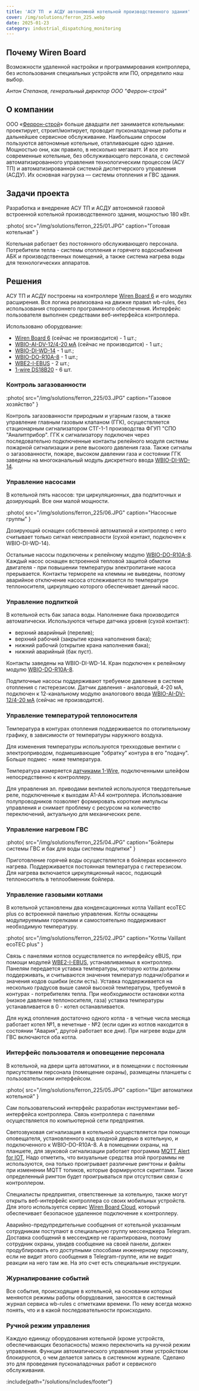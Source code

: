 ```yaml
---
title: 'АСУ ТП  и АСДУ автономной котельной производственного здания'
cover: /img/solutions/ferron_225.webp
date: 2025-01-23
category: industrial_dispatching_monitoring
---
```


## Почему Wiren Board

Возможности удаленной настройки и программирования контроллера, без использования специальных устройств или ПО, определило наш выбор.

_Антон Степанов, генеральный директор ООО "Феррон-строй"_

## О компании

ООО «[Феррон-строй](https://ferrongroup.ru/)» больше двадцати лет занимается котельными:  проектирует, строит/монтирует, проводит пусконаладочные работы и дальнейшее сервисное обслуживание. Наибольшим спросом пользуются автономные котельные, отапливающие одно здание. Мощностью они, как правило, в несколько мегаватт. И все это современные котельные, без обслуживающего персонала, с системой автоматизированного управления технологическим процессом (АСУ ТП) и автоматизированной системой диспетчерского управления (АСДУ). Их основная нагрузка — системы отопления и ГВС здания.

## Задачи проекта

Разработка и внедрение АСУ ТП и АСДУ автономной газовой встроенной котельной производственного здания, мощностью 180 кВт.

:photo{
    src="/img/solutions/ferron_225/01.JPG"
    caption="Готовая котельная"
}

Котельная работает без постоянного обслуживающего персонала. Потребители тепла \- системы отопления и горячего водоснабжения АБК и производственных помещений, а также система нагрева воды для технологических аппаратов.

## Решения

АСУ ТП и АСДУ построены на контроллере [Wiren Board 6](https://wirenboard.com/ru/product/wiren-board-6/) и его модулях расширения. Вся логика реализована на движке правил wb-rules, без использования стороннего программного обеспечения. Интерфейс пользователя выполнен средствами веб\-интерфейса контроллера.

Использовано оборудование:

- [Wiren Board 6](https://wirenboard.com/ru/product/wiren-board-6/) (сейчас не производится) - 1 шт.;
- [WBIO-AI-DV-12/4-20 мА](https://wirenboard.com/ru/product/WBIO-AI-DV-12_4-20MA/) (сейчас не производится) - 1 шт.;
- [WBIO-DI-WD-14](https://wirenboard.com/ru/product/WBIO-DI-WD-14/) - 1 шт.;
- [WBIO-DO-R10A-8](https://wirenboard.com/ru/product/WBIO-DO-R10A-8/) - 1 шт.;
- [WBE2-I-EBUS](https://wirenboard.com/ru/product/WBE2-I-EBUS/) - 2 шт.;
- [1-wire DS18B20](https://wirenboard.com/ru/product/1wire-DS18B20/) - 6 шт.

### Контроль загазованности

:photo{
    src="/img/solutions/ferron_225/03.JPG"
    caption="Газовое хозяйство"
}

Контроль загазованности природным и угарным газом, а также управление главным газовым клапаном (ГГК),  осуществляется стационарным сигнализатором СТГ-1-1 производства ФГУП "СПО "Аналитприбор". ГГК к сигнализатору подключен через последовательно подключенные контакты релейного модуля системы пожарной сигнализации и реле высокого давления газа. Также сигналы о загазованности, пожаре, высоком давлении газа и состоянии ГГК заведены на многоканальный модуль дискретного ввода [WBIO-DI-WD-14](https://wirenboard.com/ru/product/WBIO-DI-WD-14/).

### Управление насосами

В котельной пять насосов: три циркуляционных, два подпиточных и дозирующий. Все они малой мощности.

:photo{
    src="/img/solutions/ferron_225/06.JPG"
    caption="Насосные группы"
}

Дозирующий оснащен собственной автоматикой и контроллер с него считывает только сигнал неисправности (сухой контакт, подключен к WBIO-DI-WD-14).

Остальные насосы подключены к релейному модулю [WBIO-DO-R10A-8](https://wirenboard.com/ru/product/WBIO-DO-R10A-8/). Каждый насос оснащен встроенной тепловой защитой обмотки двигателя \- при повышении температуры электропитание насоса прерывается. Контакты термореле на клеммы не выведены, поэтому аварийное отключение насоса отслеживается по температуре теплоносителя, циркуляцию которого обеспечивает данный насос.

### Управление подпиткой

В котельной есть бак запаса воды. Наполнение бака производится автоматически. Используются четыре датчика уровня (сухой контакт):

- верхний аварийный (перелив);
- верхний рабочий (закрытие крана наполнения бака);
- нижний рабочий (открытие крана наполнения бака);
- нижний аварийный (бак пуст).

Контакты заведены на WBIO-DI-WD-14. Кран подключен к релейному модулю [WBIO-DO-R10A-8](https://wirenboard.com/ru/product/WBIO-DO-R10A-8/).

Подпиточные насосы поддерживают требуемое давление в системе отопления с гистерезисом. Датчик давления \- аналоговый, 4-20 мА, подключен к 12-канальному модулю аналогового ввода [WBIO-AI-DV-12/4-20 мА](https://wirenboard.com/ru/product/WBIO-AI-DV-12_4-20MA/) (сейчас не производится).

### Управление температурой теплоносителя

Температура в контурах отопления поддерживается по отопительному графику, в зависимости от температуры наружного воздуха. 

Для изменения температуры используются трехходовые вентили с электроприводом, подмешивающие "обратку" контура в его "подачу". Больше подмес \- ниже температура. 

Температура измеряется [датчиками 1-Wire](https://wirenboard.com/ru/product/1wire-DS18B20/), подключенными шлейфом непосредственно к контроллеру.  

Для управления эл. приводами вентилей используются твердотельные реле, подключенные к выходам A1-A4 контроллера. Использование полупроводников позволяет формировать короткие импульсы управления и снимает проблему с ресурсом на количество переключений, актуальную для механических реле.

### Управление нагревом ГВС

:photo{
    src="/img/solutions/ferron_225/04.JPG"
    caption="Бойлеры системы ГВС и бак для воды системы подпитки"
}

Приготовление горячей воды осуществляется в бойлерах косвенного нагрева. Поддерживается постоянная температура с гистерезисом. Для нагрева включается циркуляционный насос, подающий теплоноситель в теплообменник бойлера.

### Управление газовыми котлами

В котельной установлены два конденсационных котла Vaillant ecoTEC plus со встроенной панелью управления. Котлы оснащены модулируемыми горелками и самостоятельно поддерживают необходимую температуру.

:photo{
    src="/img/solutions/ferron_225/02.JPG"
    caption="Котлы Vaillant ecoTEC plus"
}

Связь с панелями котлов осуществляется по интерфейсу eBUS, при помощи модулей [WBE2-I-EBUS](https://wirenboard.com/ru/product/WBE2-I-EBUS/), устанавливаемых в контроллер. Панелям передается уставка температуры, которую котлы должны поддерживать, и считываются значения температур подачи/обратки и значения кодов ошибки (если есть). Уставка поддерживается на несколько градусов выше самой высокой температуры, требуемой в контурах \- потребителях тепла. При необходимости остановки котла (низкое давление теплоносителя, газа) уставка температуры устанавливается в 0 \- котел останавливается. 

Для нужд отопления достаточно одного котла \- в четные числа месяца работает котел №1, в нечетные \- №2 (если один из котлов находится в состоянии "Авария", другой работает все дни). При нагреве воды для ГВС включаются оба котла. 

### Интерфейс пользователя и оповещение персонала

В котельной, на двери щита автоматики, и в помещении с постоянным присутствием персонала (помещение охраны), размещены планшеты с пользовательским интерфейсом.

:photo{
    src="/img/solutions/ferron_225/05.JPG"
    caption="Щит автоматики котельной"
}

Сам пользовательский интерфейс разработан инструментами веб\-интерфейса контроллера.  Связь контроллера с панелями осуществляется по компьютерной сети предприятия.

Светозвуковая сигнализация в котельной осуществляется при помощи оповещателя, установленного над входной дверью в котельную, и подключенного к WBIO-DO-R10A-8. А в помещении охраны, на планшете, для звуковой сигнализации работает программа [MQTT Alert for IOT](https://play.google.com/store/apps/details?id=gigiosoft.MQTTAlert),  Надо отметить, что визуальные средства этой программы не используются, она только проигрывает различные рингтоны и файлы при изменении MQTT топиков, которые формируются скриптами. Также определенный рингтон будет проигрываться при отсутствии связи с контроллером.

Специалисты предприятия, ответственные за котельную, также могут открыть веб\-интерфейс контроллера со своих мобильных устройств. Для этого используется сервис [Wiren Board Cloud](https://wirenboard.com/ru/pages/cloud/), который обеспечивает безопасное удаленное подключение к контроллеру. 

Аварийно-предупредительные сообщения от котельной указанным сотрудникам поступают в специальную группу мессенджера Telegram. Доставка сообщений в мессенджер не гарантирована, поэтому сотрудник охраны, увидев сообщение на своей панели, должен продублировать его доступными способами инженерному персоналу, если не видит этого сообщения в Telegram-группе, или не видит реакции на него там же. На это счет есть специальные инструкции.

### Журналирование событий

Все события, происходящие в котельной, на основании которых меняются режимы работы оборудования, заносятся в системный журнал сервиса wb-rules с отметками времени. По нему всегда можно понять, что и в какой последовательности происходило.  

### Ручной режим управления

Каждую единицу оборудования котельной (кроме устройств, обеспечивающих безопасность) можно переключить на ручной режим управления. Функции автоматического управления этим устройством блокируются, о чем делается запись в системном журнале. Сделано это для проведения пусконаладочных работ и сервисного обслуживания.

:include{path="/solutions/includes/footer"}
